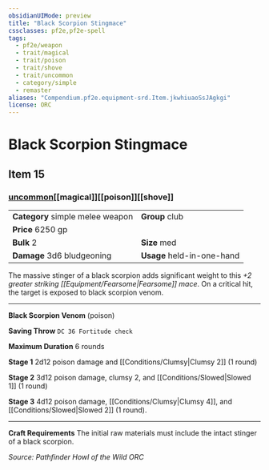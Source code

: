 ```yaml
---
obsidianUIMode: preview
title: "Black Scorpion Stingmace"
cssclasses: pf2e,pf2e-spell
tags:
  - pf2e/weapon
  - trait/magical
  - trait/poison
  - trait/shove
  - trait/uncommon
  - category/simple
  - remaster
aliases: "Compendium.pf2e.equipment-srd.Item.jkwhiuaoSsJAgkgi"
license: ORC
---
```

# Black Scorpion Stingmace
## Item 15
### [uncommon](uncommon "Uncommon Rarity Trait")[[magical]][[poison]][[shove]]

|  |  |
| -- | -- |
| **Category** simple melee weapon | **Group** club |
| **Price** 6250 gp |  |
| **Bulk** 2 | **Size** med |
| **Damage** 3d6 bludgeoning  | **Usage** held-in-one-hand |



The massive stinger of a black scorpion adds significant weight to this _+2 greater striking [[Equipment/Fearsome|Fearsome]] mace_. On a critical hit, the target is exposed to black scorpion venom.

* * *

**Black Scorpion Venom** (poison)

**Saving Throw** `DC 36 Fortitude check`

**Maximum Duration** 6 rounds

**Stage 1** 2d12 poison damage and [[Conditions/Clumsy|Clumsy 2]] (1 round)

**Stage 2** 3d12 poison damage, clumsy 2, and [[Conditions/Slowed|Slowed 1]] (1 round)

**Stage 3** 4d12 poison damage, [[Conditions/Clumsy|Clumsy 4]], and [[Conditions/Slowed|Slowed 2]] (1 round).

* * *

**Craft Requirements** The initial raw materials must include the intact stinger of a black scorpion.

*Source: Pathfinder Howl of the Wild*
*ORC*